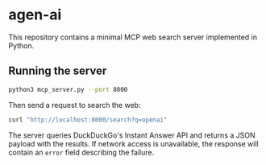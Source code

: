 # agen-ai

This repository contains a minimal MCP web search server implemented in Python.

## Running the server

```bash
python3 mcp_server.py --port 8000
```

Then send a request to search the web:

```bash
curl "http://localhost:8000/search?q=openai"
```

The server queries DuckDuckGo's Instant Answer API and returns a JSON payload
with the results. If network access is unavailable, the response will contain an
`error` field describing the failure.
